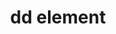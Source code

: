 ---
{
  "title": "dd element",
  "description": "Description list - description element. See [the `dl` element](/tech/html/dl_element) for more information.",
  "category": "html",
  "keywords": "dd element",
  "last_test_date": "2018-07-21",
  "test_results_url": "https://a11ysupport.io/tech/html/dd_element",
  "test_url": "https://a11ysupport.io/tech/html/dd_element",
  "notes_by_num": {
    "1": "Didn't convey its role",
    "2": "Didn't convey the position in set information"
  },
  "stats": {
    "jaws": {
      "chrome": {
        "92": "n #1 #2"
      },
      "edge": {
        "92": "n #1 #2"
      },
      "ie": {
        "11.134": "n #1 #2"
      },
      "firefox": {
        "80": "n #1 #2"
      }
    },
    "narrator": {
      "edge": {
        "85": "n #1 #2"
      }
    },
    "nvda": {
      "chrome": {
        "92": "n #1 #2"
      },
      "edge": {
        "92": "n #1 #2"
      },
      "firefox": {
        "80": "n #1 #2"
      }
    },
    "orca": {
      "firefox": {
        "80": "n #1 #2"
      }
    },
    "talkback": {
      "and_chr": {
        "85": "u #2"
      }
    },
    "vo_ios": {
      "ios_saf": {
        "14": "a #2"
      }
    },
    "vo_macos": {
      "safari": {
        "14.0": "a #1"
      }
    }
  },
  "links": {
    "WHATWG HTML spec for the dd element": "https://html.spec.whatwg.org/#the-dd-element",
    "HTML AAM for the dd element": "https://w3c.github.io/html-aam/#el-dd"
  }
}
---